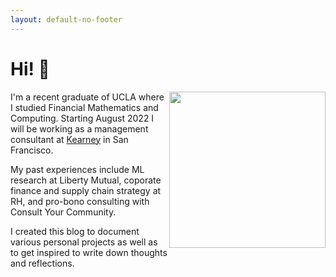 ```yaml
---
layout: default-no-footer
---
```


# Hi! 👋 

<img align="right" src="{{ site.baseurl }}/images/pfp.jpg" width="250">


I'm a recent graduate of UCLA where I studied Financial Mathematics and Computing. Starting August 2022 I will be working as a management consultant at [Kearney](kearney.com) in San Francisco. 

My past experiences include ML research at Liberty Mutual, coporate finance and supply chain strategy at RH, and pro-bono consulting with Consult Your Community.

I created this blog to document various personal projects as well as to get inspired to write down thoughts and reflections. 
